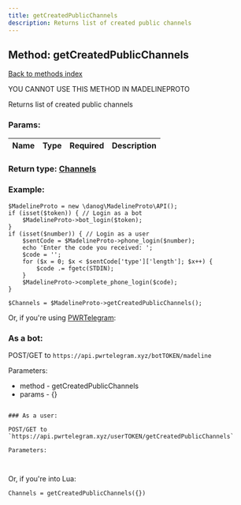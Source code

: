 ```yaml
---
title: getCreatedPublicChannels
description: Returns list of created public channels
---
```

## Method: getCreatedPublicChannels  
[Back to methods index](index.md)


YOU CANNOT USE THIS METHOD IN MADELINEPROTO


Returns list of created public channels

### Params:

| Name     |    Type       | Required | Description |
|----------|:-------------:|:--------:|------------:|


### Return type: [Channels](../types/Channels.md)

### Example:


```
$MadelineProto = new \danog\MadelineProto\API();
if (isset($token)) { // Login as a bot
    $MadelineProto->bot_login($token);
}
if (isset($number)) { // Login as a user
    $sentCode = $MadelineProto->phone_login($number);
    echo 'Enter the code you received: ';
    $code = '';
    for ($x = 0; $x < $sentCode['type']['length']; $x++) {
        $code .= fgetc(STDIN);
    }
    $MadelineProto->complete_phone_login($code);
}

$Channels = $MadelineProto->getCreatedPublicChannels();
```

Or, if you're using [PWRTelegram](https://pwrtelegram.xyz):

### As a bot:

POST/GET to `https://api.pwrtelegram.xyz/botTOKEN/madeline`

Parameters:

* method - getCreatedPublicChannels
* params - {}

```

### As a user:

POST/GET to `https://api.pwrtelegram.xyz/userTOKEN/getCreatedPublicChannels`

Parameters:



```

Or, if you're into Lua:

```
Channels = getCreatedPublicChannels({})
```

